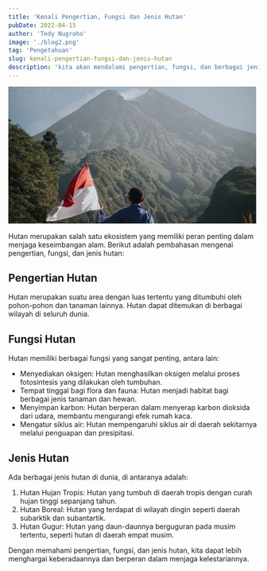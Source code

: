 ```yaml
---
title: 'Kenali Pengertian, Fungsi dan Jenis Hutan'
pubDate: 2022-04-15
author: 'Tedy Nugroho'
image: './blog2.png'
tag: 'Pengetahuan'
slug: kenali-pengertian-fungsi-dan-jenis-hutan
description: 'kita akan mendalami pengertian, fungsi, dan berbagai jenis hutan yang ada di dunia. Hutan memiliki peran yang sangat penting bagi kehidupan di bumi, termasuk sebagai paru-paru dunia yang menyediakan oksigen dan tempat tinggal bagi berbagai flora dan fauna. Dengan memahami lebih dalam mengenai hutan, kita dapat lebih menghargai dan menjaga kelestariannya. Artikel ini cocok untuk Anda yang ingin menambah wawasan seputar hutan dan segala aspek yang berkaitan dengannya.'
---
```


![Blog1](../../../public/blog2.png)

Hutan merupakan salah satu ekosistem yang memiliki peran penting dalam menjaga keseimbangan alam. Berikut adalah pembahasan mengenai pengertian, fungsi, dan jenis hutan:

## Pengertian Hutan

Hutan merupakan suatu area dengan luas tertentu yang ditumbuhi oleh pohon-pohon dan tanaman lainnya. Hutan dapat ditemukan di berbagai wilayah di seluruh dunia.

## Fungsi Hutan

Hutan memiliki berbagai fungsi yang sangat penting, antara lain:

- Menyediakan oksigen: Hutan menghasilkan oksigen melalui proses fotosintesis yang dilakukan oleh tumbuhan.
- Tempat tinggal bagi flora dan fauna: Hutan menjadi habitat bagi berbagai jenis tanaman dan hewan.
- Menyimpan karbon: Hutan berperan dalam menyerap karbon dioksida dari udara, membantu mengurangi efek rumah kaca.
- Mengatur siklus air: Hutan mempengaruhi siklus air di daerah sekitarnya melalui penguapan dan presipitasi.

## Jenis Hutan

Ada berbagai jenis hutan di dunia, di antaranya adalah:

1. Hutan Hujan Tropis: Hutan yang tumbuh di daerah tropis dengan curah hujan tinggi sepanjang tahun.
2. Hutan Boreal: Hutan yang terdapat di wilayah dingin seperti daerah subarktik dan subantartik.
3. Hutan Gugur: Hutan yang daun-daunnya berguguran pada musim tertentu, seperti hutan di daerah empat musim.

Dengan memahami pengertian, fungsi, dan jenis hutan, kita dapat lebih menghargai keberadaannya dan berperan dalam menjaga kelestariannya.
